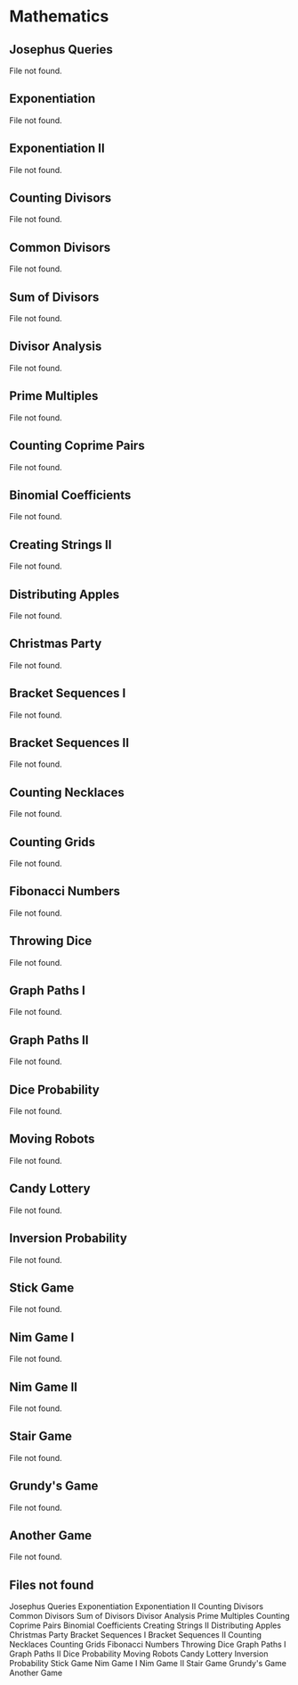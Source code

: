# Mathematics

## Josephus Queries

File not found.

## Exponentiation

File not found.

## Exponentiation II

File not found.

## Counting Divisors

File not found.

## Common Divisors

File not found.

## Sum of Divisors

File not found.

## Divisor Analysis

File not found.

## Prime Multiples

File not found.

## Counting Coprime Pairs

File not found.

## Binomial Coefficients

File not found.

## Creating Strings II

File not found.

## Distributing Apples

File not found.

## Christmas Party

File not found.

## Bracket Sequences I

File not found.

## Bracket Sequences II

File not found.

## Counting Necklaces

File not found.

## Counting Grids

File not found.

## Fibonacci Numbers

File not found.

## Throwing Dice

File not found.

## Graph Paths I

File not found.

## Graph Paths II

File not found.

## Dice Probability

File not found.

## Moving Robots

File not found.

## Candy Lottery

File not found.

## Inversion Probability

File not found.

## Stick Game

File not found.

## Nim Game I

File not found.

## Nim Game II

File not found.

## Stair Game

File not found.

## Grundy's Game

File not found.

## Another Game

File not found.

## Files not found

Josephus Queries
Exponentiation
Exponentiation II
Counting Divisors
Common Divisors
Sum of Divisors
Divisor Analysis
Prime Multiples
Counting Coprime Pairs
Binomial Coefficients
Creating Strings II
Distributing Apples
Christmas Party
Bracket Sequences I
Bracket Sequences II
Counting Necklaces
Counting Grids
Fibonacci Numbers
Throwing Dice
Graph Paths I
Graph Paths II
Dice Probability
Moving Robots
Candy Lottery
Inversion Probability
Stick Game
Nim Game I
Nim Game II
Stair Game
Grundy's Game
Another Game
